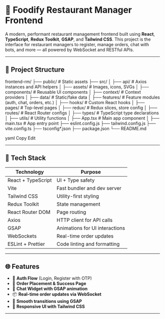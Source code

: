 # 🚀 Foodify Restaurant Manager Frontend

A modern, performant restaurant management frontend built using **React**, **TypeScript**, **Redux Toolkit**, **GSAP**, and **Tailwind CSS**. This project is the interface for restaurant managers to register, manage orders, chat with bots, and more — all powered by WebSocket and RESTful APIs.

---

## 📁 Project Structure

frontend-rm/
├── public/ # Static assets
├── src/
│ ├── api/ # Axios instances and API helpers
│ ├── assets/ # Images, icons, SVGs
│ ├── components/ # Reusable UI components
│ ├── context/ # Context providers
│ ├── data/ # Static/fake data
│ ├── features/ # Feature modules (auth, chat, orders, etc.)
│ ├── hooks/ # Custom React hooks
│ ├── pages/ # Top-level pages
│ ├── redux/ # Redux slices, store config
│ ├── routes/ # React Router configs
│ ├── types/ # TypeScript type declarations
│ ├── utils/ # Utility functions
│ ├── App.tsx # Main app component
│ ├── main.tsx # App entry point
├── eslint.config.js
├── tailwind.config.js
├── vite.config.ts
├── tsconfig*.json
├── package.json
└── README.md

yaml
Copy
Edit

---

## 🧰 Tech Stack

| Technology        | Purpose                                      |
|-------------------|----------------------------------------------|
| React + TypeScript | UI + Type safety                             |
| Vite              | Fast bundler and dev server                  |
| Tailwind CSS      | Utility-first styling                        |
| Redux Toolkit     | State management                             |
| React Router DOM  | Page routing                                 |
| Axios             | HTTP client for API calls                    |
| GSAP              | Animations for UI interactions               |
| WebSockets        | Real-time order updates                      |
| ESLint + Prettier | Code linting and formatting                  |

---

## 🌐 Features

- 🔐 **Auth Flow** (Login, Register with OTP)
- 🧾 **Order Placement & Success Page**
- 💬 **Chat Widget with GSAP animation**
- 📦 **Real-time order updates via WebSocket**
- 🎨 **Smooth transitions using GSAP**
- 📱 **Responsive UI with Tailwind CSS**

---
